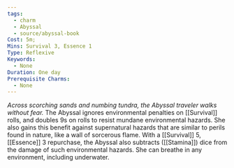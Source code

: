 ```yaml
---
tags:
  - charm
  - Abyssal
  - source/abyssal-book
Cost: 5m; 
Mins: Survival 3, Essence 1
Type: Reflexive
Keywords:
  - None
Duration: One day
Prerequisite Charms:
  - None
---
```

*Across scorching sands and numbing tundra, the Abyssal traveler walks without fear.*
The Abyssal ignores environmental penalties on [[Survival]] rolls, and doubles 9s on rolls to resist mundane environmental hazards. She also gains this benefit against supernatural hazards that are similar to perils found in nature, like a wall of sorcerous flame.
With a [[Survival]] 5, [[Essence]] 3 repurchase, the Abyssal also subtracts ([[Stamina]]) dice from the damage of such environmental hazards. She can breathe in any environment, including underwater.